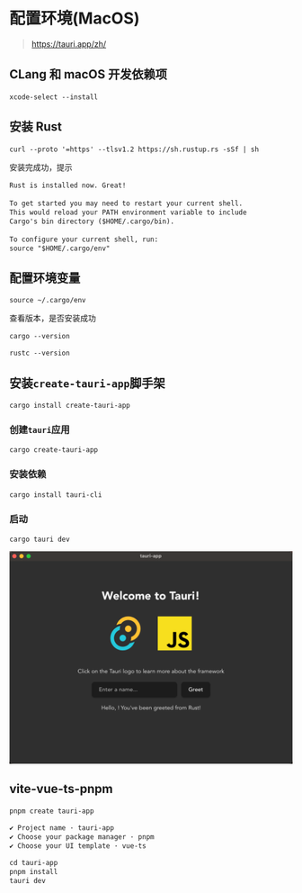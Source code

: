 # 配置环境(MacOS)

> https://tauri.app/zh/

## CLang 和 macOS 开发依赖项

```
xcode-select --install
```

## 安装 Rust

```
curl --proto '=https' --tlsv1.2 https://sh.rustup.rs -sSf | sh
```

安装完成功，提示

```
Rust is installed now. Great!

To get started you may need to restart your current shell.
This would reload your PATH environment variable to include
Cargo's bin directory ($HOME/.cargo/bin).

To configure your current shell, run:
source "$HOME/.cargo/env"
```

## 配置环境变量

```
source ~/.cargo/env
```

查看版本，是否安装成功

```
cargo --version
```

```
rustc --version
```

## 安装`create-tauri-app`脚手架

```
cargo install create-tauri-app
```

### 创建`tauri`应用

```
cargo create-tauri-app
```

### 安装依赖

```
cargo install tauri-cli
```

### 启动

```
cargo tauri dev
```

![An image](/image/crossPlatform/tauri/Snipaste_2022-11-26_18-55-59.png)

## vite-vue-ts-pnpm

```
pnpm create tauri-app
```

```
✔ Project name · tauri-app
✔ Choose your package manager · pnpm
✔ Choose your UI template · vue-ts
```

```
cd tauri-app
pnpm install
tauri dev
```